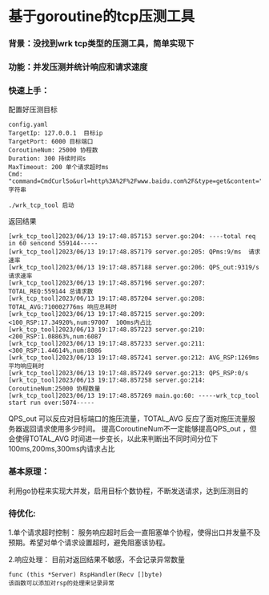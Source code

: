 # 基于goroutine的tcp压测工具

### 背景：没找到wrk tcp类型的压测工具，简单实现下

### 功能：并发压测并统计响应和请求速度

### 快速上手：

配置好压测目标

```
config.yaml
TargetIp: 127.0.0.1  目标ip
TargetPort: 6000 目标端口
CoroutineNum: 25000 协程数
Duration: 300 持续时间s
MaxTimeout: 200 单个请求超时ms
Cmd: "command=CmdCurlSo&url=http%3A%2F%2Fwww.baidu.com%2F&type=get&content=" 字符串
```

```
./wrk_tcp_tool 启动
```

返回结果

```
[wrk_tcp_tool]2023/06/13 19:17:48.857153 server.go:204: ----total req in 60 sencond 559144-----
[wrk_tcp_tool]2023/06/13 19:17:48.857179 server.go:205: QPms:9/ms  请求速率
[wrk_tcp_tool]2023/06/13 19:17:48.857188 server.go:206: QPS_out:9319/s 请求速率
[wrk_tcp_tool]2023/06/13 19:17:48.857196 server.go:207: TOTAL_REQ:559144 总请求数
[wrk_tcp_tool]2023/06/13 19:17:48.857204 server.go:208: TOTAL_AVG:710002776ms 响应总耗时
[wrk_tcp_tool]2023/06/13 19:17:48.857215 server.go:209: <100_RSP:17.34920%,num:97007  100ms内占比
[wrk_tcp_tool]2023/06/13 19:17:48.857223 server.go:210: <200_RSP:1.08863%,num:6087
[wrk_tcp_tool]2023/06/13 19:17:48.857233 server.go:211: <300_RSP:1.44614%,num:8086
[wrk_tcp_tool]2023/06/13 19:17:48.857241 server.go:212: AVG_RSP:1269ms 平均响应耗时
[wrk_tcp_tool]2023/06/13 19:17:48.857249 server.go:213: QPS_RSP:0/s
[wrk_tcp_tool]2023/06/13 19:17:48.857258 server.go:214: CoroutineNum:25000 协程数量
[wrk_tcp_tool]2023/06/13 19:17:48.857269 main.go:60: -----wrk_tcp_tool start run over:5074-----
```

QPS_out 可以反应对目标端口的施压流量，TOTAL_AVG 反应了面对施压流量服务器返回请求使用多少时间。
提高CoroutineNum不一定能够提高QPS_out ，但会使得TOTAL_AVG 时间进一步变长，以此来判断出不同时间分位下100ms,200ms,300ms内请求占比



### 基本原理：

利用go协程来实现大并发，启用目标个数协程，不断发送请求，达到压测目的

### 待优化:

1.单个请求超时控制：
服务响应超时后会一直阻塞单个协程，使得出口并发量不及预期。希望对单个请求设置超时，避免阻塞该协程。

2.响应处理：
目前对返回结果不敏感，不会记录异常数量

```
func (this *Server) RspHandler(Recv []byte)
该函数可以添加对rsp的处理来记录异常
```


